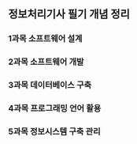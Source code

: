 ## 정보처리기사 필기 개념 정리



### 1과목 소프트웨어 설계



### 2과목 소프트웨어 개발



### 3과목 데이터베이스 구축



### 4과목 프로그래밍 언어 활용



### 5과목 정보시스템 구축 관리

